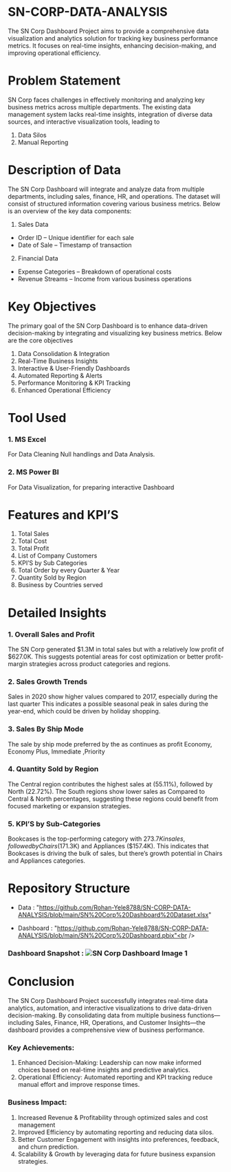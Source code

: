 # SN-CORP-DATA-ANALYSIS
The SN Corp Dashboard Project aims to provide a comprehensive data visualization and analytics solution for tracking key business performance metrics. It focuses on real-time insights, enhancing decision-making, and improving operational efficiency. 

# Problem Statement
SN Corp faces challenges in effectively monitoring and analyzing key business metrics across multiple departments. The existing data management system lacks real-time insights, integration of diverse data sources, and interactive visualization tools, leading to
1.	Data Silos
2.	Manual Reporting

# Description of Data
The SN Corp Dashboard will integrate and analyze data from multiple departments, including sales, finance, HR, and operations. The dataset will consist of structured information covering various business metrics. Below is an overview of the key data components:
1. Sales Data
* Order ID – Unique identifier for each sale
* Date of Sale – Timestamp of transaction
2. Financial Data
* Expense Categories – Breakdown of operational costs
*	Revenue Streams – Income from various business operations

# Key Objectives
The primary goal of the SN Corp Dashboard is to enhance data-driven decision-making by integrating and visualizing key business metrics. Below are the core objectives
1.	Data Consolidation & Integration
2.	Real-Time Business Insights
3.	Interactive & User-Friendly Dashboards
4.	Automated Reporting & Alerts
5.	Performance Monitoring & KPI Tracking
6.	Enhanced Operational Efficiency

# Tool Used

### 1.	MS Excel
For Data Cleaning Null handlings and Data Analysis.

### 2.	MS Power BI 
For Data Visualization, for preparing interactive Dashboard

# Features and KPI’S

1.	Total Sales
2.	Total Cost
3.	Total Profit 
4.	List of Company Customers
5.	KPI’S by Sub Categories
6.	Total Order by every Quarter & Year
7.	Quantity Sold by Region 
8.	Business by Countries served


# Detailed Insights

### 1.	Overall Sales and Profit
The SN Corp generated $1.3M in total sales but with a relatively low profit of $627.0K. This suggests potential areas for cost optimization or better profit-margin strategies across product categories and regions.

### 2.	Sales Growth Trends
Sales in 2020 show higher values compared to 2017, especially during the last quarter  This indicates a possible seasonal peak in sales during the year-end, which could be driven by holiday shopping. 

### 3.	Sales By Ship Mode
The sale by ship mode preferred by the as continues as profit Economy, Economy Plus, Immediate ,Priority

### 4.	Quantity Sold by Region 
The Central region contributes the highest sales at (55.11%), followed by North (22.72%). The  South regions show lower sales as Compared to Central & North percentages, suggesting these regions could benefit from focused marketing or expansion strategies.

### 5.	KPI’S by Sub-Categories
Bookcases  is the top-performing category with $273.7K in sales, followed by Chairs ($171.3K) and Appliances ($157.4K). This indicates that Bookcases  is driving the bulk of sales, but there’s growth potential in Chairs and Appliances  categories.


# Repository Structure 

* Data :  "https://github.com/Rohan-Yele8788/SN-CORP-DATA-ANALYSIS/blob/main/SN%20Corp%20Dashboard%20Dataset.xlsx" <br />

* Dashboard : "https://github.com/Rohan-Yele8788/SN-CORP-DATA-ANALYSIS/blob/main/SN%20Corp%20Dashboard.pbix"<br />

### Dashboard Snapshot : ![SN Corp Dashboard Image 1](https://github.com/user-attachments/assets/18e6c1bb-79d0-42a6-aaa2-e725f8def685)




# Conclusion

The SN Corp Dashboard Project successfully integrates real-time data analytics, automation, and interactive visualizations to drive data-driven decision-making. By consolidating data from multiple business functions—including Sales, Finance, HR, Operations, and Customer Insights—the dashboard provides a comprehensive view of business performance.
### Key Achievements:
1.	Enhanced Decision-Making: Leadership can now make informed choices based on real-time insights and predictive analytics.
2.	Operational Efficiency: Automated reporting and KPI tracking reduce manual effort and improve response times.
### Business Impact:
1.	Increased Revenue & Profitability through optimized sales and cost management
2.	 Improved Efficiency by automating reporting and reducing data silos.
3.	Better Customer Engagement with insights into preferences, feedback, and churn prediction.
4.	Scalability & Growth by leveraging data for future business expansion strategies.






